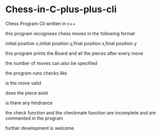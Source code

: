 # Chess-in-C-plus-plus-cli
Chess Program Cli written in c++

this program recognises chess moves in the following format 

 initial position x,initial position y,final position x,final position y
 
 this program prints the Board and all the pieces after every move
 
 the number of moves can also be specified
 
 the program runs checks like 
 
 is the move valid 
 
 does the piece exist
 
 is there any hindrance
 
 the check function and the checkmate function are incomplete and are commented in the program 
  
 further development is welcome
 
 
